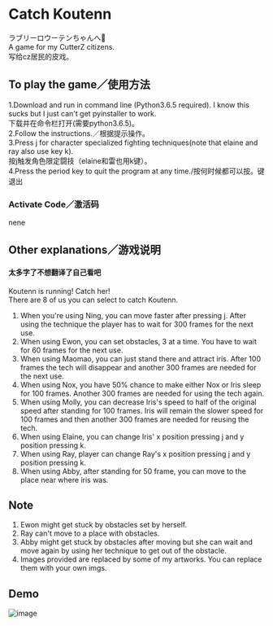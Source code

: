 # Catch Koutenn
ラブリーロウーテンちゃんへ🍙\
A game for my CutterZ citizens.\
写给cz居民的皮戏。

## To play the game／使用方法
1.Download and run in command line (Python3.6.5 required). I know this sucks but I just can't get pyinstaller to work.\
下载并在命令栏打开(需要python3.6.5)。\
2.Follow the instructions.／根据提示操作。\
3.Press j for character specialized fighting techniques(note that elaine and ray also use key k).\
按j触发角色限定闘技（elaine和雷也用k键）。\
4.Press the period key to quit the program at any time./按何时候都可以按。键退出
### Activate Code／激活码
nene

## Other explanations／游戏说明
#### 太多字了不想翻译了自己看吧
Koutenn is running! Catch her!\
There are 8 of us you can select to catch Koutenn.
1. When you're using Ning, you can move faster after pressing j. After using the technique the player has to wait for 300 frames for the next use.
2. When using Ewon, you can set obstacles, 3 at a time. You have to wait for 60 frames for the next use.
3. When using Maomao, you can just stand there and attract iris. After 100 frames the tech will disappear and another 300 frames are needed for the next use.
4. When using Nox, you have 50% chance to make either Nox or Iris sleep for 100 frames. Another 300 frames are needed for using the tech again.
5. When using Molly, you can decrease Iris's speed to half of the original speed after standing for 100 frames. Iris will remain the slower speed for 100 frames and then another 300 frames are needed for reusing the tech.
6. When using Elaine, you can change Iris' x position pressing j and y position pressing k.
7. When using Ray, player can change Ray's x position pressing j and y position pressing k.
8. When using Abby, after standing for 50 frame, you can move to the place near where iris was.

## Note
1. Ewon might get stuck by obstacles set by herself.
2. Ray can't move to a place with obstacles.
3. Abby might get stuck by obstacles after moving but she can wait and move again by using her technique to get out of the obstacle.
4. Images provided are replaced by some of my artworks. You can replace them with your own imgs. 

## Demo
![image](Koutenn/demo/demo1.png)
